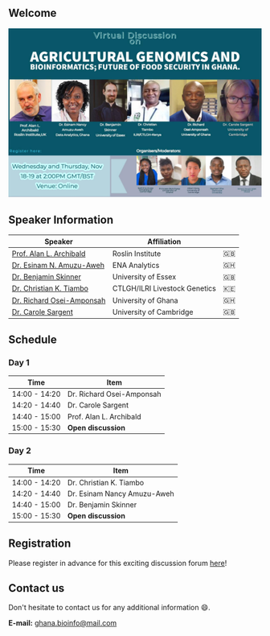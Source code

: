 ## Welcome

<img src="main.jpg" class="inline"/>

## Speaker Information

| Speaker                                                                                                              | Affiliation                           |         |
|----------------------------------------------------------------------------------------------------------------------|---------------------------------------|---------|
| [Prof. Alan L. Archibald](https://raw.githubusercontent.com/gbti/agrigenomics2020/gh-pages/speakers/alan.JPG)        | Roslin Institute                      | :gb:    |
| [Dr. Esinam N. Amuzu-Aweh](https://raw.githubusercontent.com/gbti/agrigenomics2020/gh-pages/speakers/esinam.JPG)     | ENA Analytics                         | :ghana: |
| [Dr. Benjamin Skinner](https://raw.githubusercontent.com/gbti/agrigenomics2020/gh-pages/speakers/ben.JPG)            | University of Essex                   | :gb:    |
| [Dr. Christian K. Tiambo](https://raw.githubusercontent.com/gbti/agrigenomics2020/gh-pages/speakers/christian.JPG)   | CTLGH/ILRI Livestock Genetics         | :kenya: |
| [Dr. Richard Osei-Amponsah](https://raw.githubusercontent.com/gbti/agrigenomics2020/gh-pages/speakers/richard.JPG)   | University of Ghana                   | :ghana: |
| [Dr. Carole Sargent](https://raw.githubusercontent.com/gbti/agrigenomics2020/gh-pages/speakers/carole.JPG)           | University of Cambridge               | :gb:    |

## Schedule

### Day 1

| Time          | Item                      |
|---------------|---------------------------|
| 14:00 - 14:20 | Dr. Richard Osei-Amponsah |
| 14:20 - 14:40 | Dr. Carole Sargent        |
| 14:40 - 15:00 | Prof. Alan L. Archibald   |
| 15:00 - 15:30 | **Open discussion**       |

### Day 2

| Time          | Item                        |
|---------------|-----------------------------|
| 14:00 - 14:20 | Dr. Christian K. Tiambo     |
| 14:20 - 14:40 | Dr. Esinam Nancy Amuzu-Aweh |
| 14:40 - 15:00 | Dr. Benjamin Skinner        |
| 15:00 - 15:30 | **Open discussion**         |

## Registration

Please register in advance for this exciting discussion forum [here](https://zoom.us/webinar/register/WN_XUN2Ts1KRIebR1q_QJvrTA)!

## Contact us

Don't hesitate to contact us for any additional information :smile:.

**E-mail:** [ghana.bioinfo@mail.com](mailto:ghana.bioinfo@mail.com)
